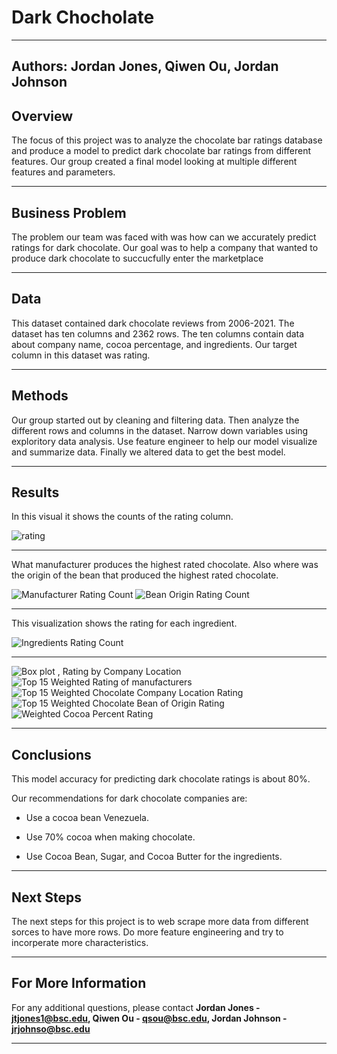 # Dark Chocholate 
---
**Authors**: Jordan Jones, Qiwen Ou, Jordan Johnson
---

## Overview

The focus of this project was to analyze the chocolate bar ratings database and produce a model to predict dark chocolate bar ratings from different features. Our group created a final model looking at multiple different features and parameters.   

---

## Business Problem

The problem our team was faced with was how can we accurately predict ratings for dark chocolate. Our goal was to help a company that wanted to produce dark chocolate to succucfully enter the marketplace 

---

## Data

This dataset contained dark chocolate reviews from 2006-2021. The dataset has ten columns and 2362 rows. The ten columns contain data about company name, cocoa percentage, and ingredients. Our target column in this dataset was rating.

---

## Methods

Our group started out by cleaning and filtering data. Then analyze the different rows and columns in the dataset. Narrow down variables using exploritory data analysis. Use feature engineer to help our model visualize and summarize data. Finally we altered data to get the best model.


---

## Results

In this visual it shows the counts of the rating column. 

![rating](images/rating.png)

---

What manufacturer produces the highest rated chocolate. Also where was the origin of the bean that produced the highest rated chocolate.

![Manufacturer Rating Count](images/manufacturer_rating.png) ![Bean Origin Rating Count](images/bean_rating.png)

---

This visualization shows the rating for each ingredient. 

![Ingredients Rating Count](images/ingredients_rating.png)

--- 

![Box plot , Rating by Company Location](images/company_rating.png)
![Top 15 Weighted Rating of manufacturers](images/top15_manufacturers.png)
![Top 15 Weighted Chocolate Company Location Rating](images/top15_location.png)
![Top 15 Weighted Chocolate Bean of Origin Rating](images/top15_bean.png)
![Weighted Cocoa Percent Rating](images/weighted_cocoa.png)

---

## Conclusions


This model accuracy for predicting dark chocolate ratings is about 80%.

Our recommendations for dark chocolate companies are:

* Use a cocoa bean Venezuela.

* Use 70% cocoa when making chocolate.

* Use Cocoa Bean, Sugar, and Cocoa Butter for the ingredients.

---

## Next Steps


The next steps for this project is to web scrape more data from different sorces to have more rows. Do more feature engineering and try to incorperate more characteristics. 


---

## For More Information


For any additional questions, please contact **Jordan Jones - jtjones1@bsc.edu, Qiwen Ou - qsou@bsc.edu, Jordan Johnson - jrjohnso@bsc.edu**


---